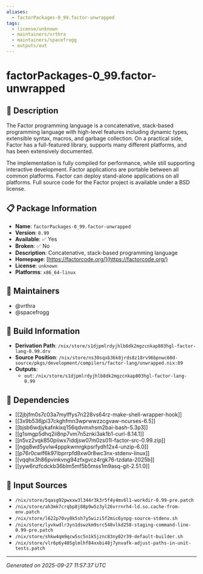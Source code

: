 ```yaml
---
aliases:
  - factorPackages-0_99.factor-unwrapped
tags:
  - license/unknown
  - maintainers/vrthra
  - maintainers/spacefrogg
  - outputs/out
---
```


# factorPackages-0_99.factor-unwrapped

## 📝 Description

The Factor programming language is a concatenative, stack-based
programming language with high-level features including dynamic types,
extensible syntax, macros, and garbage collection. On a practical side,
Factor has a full-featured library, supports many different platforms, and
has been extensively documented.

The implementation is fully compiled for performance, while still
supporting interactive development. Factor applications are portable
between all common platforms. Factor can deploy stand-alone applications
on all platforms. Full source code for the Factor project is available
under a BSD license.


## 📋 Package Information

- **Name**: `factorPackages-0_99.factor-unwrapped`
- **Version**: `0.99`
- **Available**: ✅ Yes
- **Broken**: ✅ No
- **Description**: Concatenative, stack-based programming language
- **Homepage**: [https://factorcode.org/](https://factorcode.org/)
- **License**: `unknown`
- **Platforms**: `x86_64-linux`
## 👥 Maintainers

- @vrthra
- @spacefrogg


## 🔧 Build Information

- **Derivation Path**: `/nix/store/s1djpmlrdyjhlb8dk2mgzcnkap803hgl-factor-lang-0.99.drv`
- **Source Position**: `/nix/store/ns30sqxb36k8jrds8z18rv96bpnwc60d-source/pkgs/development/compilers/factor-lang/unwrapped.nix:89`
- **Outputs**:
  - `out`:  `/nix/store/s1djpmlrdyjhlb8dk2mgzcnkap803hgl-factor-lang-0.99`

## 🔗 Dependencies

- [[2jbjfm0s7c03a7mylffys7n228vs64rz-make-shell-wrapper-hook]]
- [[3x9b536jpi37ckghfmn3wprwwzzcgvaw-ncurses-6.5]]
- [[bjsb6wdjykafnkixq156qdvmxhsm2bai-bash-5.3p3]]
- [[g1smgp5dhq2ii8np7vm7n5znki3ak1b1-curl-8.14.1]]
- [[n5vz2vqk850piiwx7iddjsw07m0zs01l-factor-src-0.99.zip]]
- [[ngq8wd5yvlw4pppkwmrgkpsrfydh12x4-unzip-6.0]]
- [[p76r0cwlf6k97ibprrpfd8xw0r8wc3nx-stdenv-linux]]
- [[vqqhx3h86pvinkvng94zfxgvcz4rgk76-tzdata-2025b]]
- [[yyw6nzfcdckb36blm5mf5b5mss1m9asq-git-2.51.0]]

## 📁 Input Sources

- `/nix/store/5qasg92pwxxw3l344r3k3r5f4y4mv6l1-workdir-0.99-pre.patch`
- `/nix/store/ah3mk7crqbp8j88p9w5z3yl26vrrnrh4-ld.so.cache-from-env.patch`
- `/nix/store/l622p70vy8k5sh7y5wizi5f2mic6ynpg-source-stdenv.sh`
- `/nix/store/lyvkwdlr3yn1dswzkm9src548vlkd258-staging-command-line-0.99-pre.patch`
- `/nix/store/shkw4qm9qcw5sc5n1k5jznc83ny02r39-default-builder.sh`
- `/nix/store/vlr6p6y405glmlhf84xxbi48j7ynvafk-adjust-paths-in-unit-tests.patch`

---
*Generated on 2025-09-27 11:57:37 UTC*
